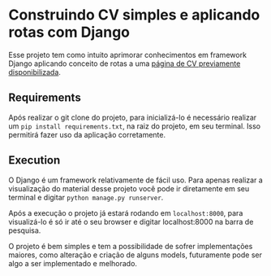 # Construindo CV simples e aplicando rotas com Django

Esse projeto tem como intuito aprimorar conhecimentos em framework Django aplicando conceito de rotas a uma [página de CV previamente disponibilizada](https://templateflip.com/templates/creative-cv/).

<h2>Requirements</h2>

Após realizar o git clone do projeto, para inicializá-lo é necessário realizar um `pip install requirements.txt`, na raiz do projeto, em seu terminal. Isso permitirá fazer uso da aplicação corretamente.

<h2>Execution</h2>

O Django é um framework relativamente de fácil uso. Para apenas realizar a visualização do material desse projeto você pode ir diretamente em seu terminal e digitar `python manage.py runserver`.

Após a execução o projeto já estará rodando em `localhost:8000`, para visualizá-lo é só ir até o seu browser e digitar localhost:8000 na barra de pesquisa.

O projeto é bem simples e tem a possibilidade de sofrer implementações maiores, como alteração e criação de alguns models, futuramente pode ser algo a ser implementado e melhorado.
